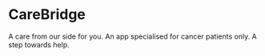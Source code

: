 # CareBridge
A care from our side for you.
An app specialised for cancer patients only.
A step towards help.
